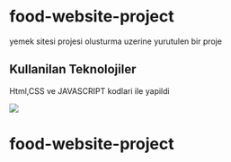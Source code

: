 <h1>food-website-project</h1>

yemek sitesi projesi olusturma uzerine yurutulen bir proje

<h2>Kullanilan Teknolojiler</h2>

Html,CSS ve JAVASCRIPT kodlari ile yapildi

![](ekran.gif)




# food-website-project

